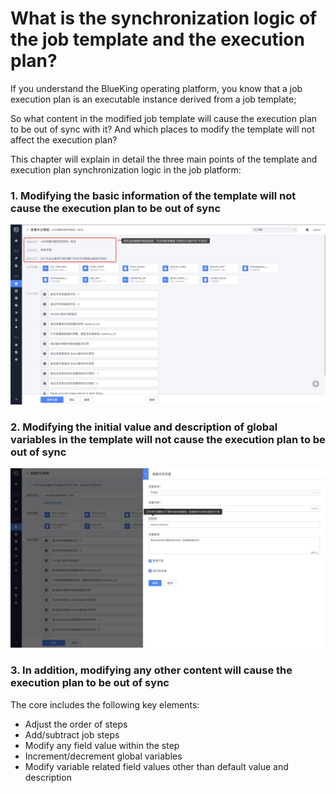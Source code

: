# What is the synchronization logic of the job template and the execution plan?

If you understand the BlueKing operating platform, you know that a job execution plan is an executable instance derived from a job template;

So what content in the modified job template will cause the execution plan to be out of sync with it? And which places to modify the template will not affect the execution plan?

This chapter will explain in detail the three main points of the template and execution plan synchronization logic in the job platform:

### 1. Modifying the basic information of the template will not cause the execution plan to be out of sync

![image-20201015171458835](media/image-20201015171458835.png)

### 2. Modifying the initial value and description of global variables in the template will not cause the execution plan to be out of sync

![image-20201015171608662](media/image-20201015171608662.png)

### 3. In addition, modifying any other content will cause the execution plan to be out of sync

The core includes the following key elements:

- Adjust the order of steps
- Add/subtract job steps
- Modify any field value within the step
- Increment/decrement global variables
- Modify variable related field values other than default value and description